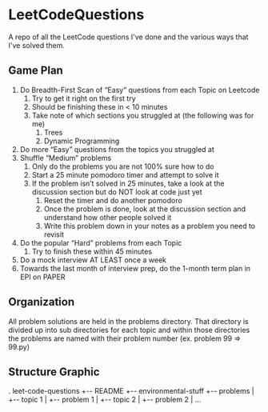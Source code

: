 # LeetCodeQuestions
A repo of all the LeetCode questions I've done and the various ways that I've solved them.

## Game Plan

1. Do Breadth-First Scan of “Easy” questions from each Topic on Leetcode
    1. Try to get it right on the first try
    2. Should be finishing these in < 10 minutes
    3. Take note of which sections you struggled at (the following was for me)
        1. Trees
        2. Dynamic Programming
2. Do more “Easy” questions from the topics you struggled at
3. Shuffle “Medium” problems
    1. Only do the problems you are not 100% sure how to do
    2. Start a 25 minute pomodoro timer and attempt to solve it
    3. If the problem isn’t solved in 25 minutes, take a look at the discussion section but do NOT look at code just yet
        1. Reset the timer and do another pomodoro
        2. Once the problem is done, look at the discussion section and understand how other people solved it
        3. Write this problem down in your notes as a problem you need to revisit
4. Do the popular “Hard” problems from each Topic
    1. Try to finish these within 45 minutes
5. Do a mock interview AT LEAST once a week
6. Towards the last month of interview prep, do the 1-month term plan in EPI on PAPER

## Organization
All problem solutions are held in the problems directory. That directory is divided up into sub directories for each topic and
within those directories the problems are named with their problem number (ex. problem 99 => 99.py)

## Structure Graphic

. leet-code-questions
+-- README
+-- environmental-stuff
+-- problems
|   +-- topic 1
|       +-- problem 1
|   +-- topic 2
|       +-- problem 2
|        ...
